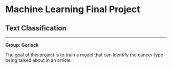 # Machine Learning Final Project
## Text Classification

---

**Group: Gorlock**

The goal of this project is to train a model that can identify the cancer type being talked about in an article.